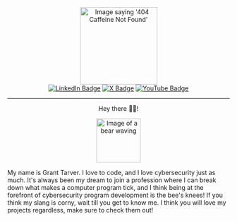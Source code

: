 <div id="header" align="center">
  <picture><img src="https://i.giphy.com/media/v1.Y2lkPTc5MGI3NjExdTNxNzh4N3NsZzZrZ2prZXU3a2xhN2VzaGI2d2xudGFubmV6ZW9vdCZlcD12MV9pbnRlcm5hbF9naWZfYnlfaWQmY3Q9cw/U3vXCoaXnjBIyrOl2L/giphy.gif" alt="Image saying '404 Caffeine Not Found'" width="175"></picture>

  <div id="badges">
    <a href="https://www.linkedin.com/in/granttarver/"><img src="https://img.shields.io/badge/LinkedIn-blue?logo=linkedin&logoColor=white&style=for-the-badge" alt="LinkedIn Badge" /></a>
    <a href="https://x.com/granttarver"><img src="https://img.shields.io/badge/Twitter-black?logo=x&logoColor=white&style=for-the-badge" alt="X Badge" /></a>
    <a href="https://www.youtube.com/@granttarver"><img src="https://img.shields.io/badge/YouTube-red?logo=youtube&logoColor=white&style=for-the-badge" alt="YouTube Badge" /></a>
  </div>
</div>

<div id="about-me" align="center">
  <hr>
  <p>
    Hey there 🙋‍♂️!
  </p>
  <picture>
    <img src="https://i.giphy.com/media/v1.Y2lkPTc5MGI3NjExMTZpZjQydHE1cHYxcmcwdXNubjJxcWRmNjh1bGFnZmkyaTgxaHM0MyZlcD12MV9pbnRlcm5hbF9naWZfYnlfaWQmY3Q9cw/3oKIPjVWNZsouSH4DS/giphy.gif" width="100" alt="Image of a bear waving" />
  </picture>
  <p align="left">
    My name is Grant Tarver. I love to code, and I love cybersecurity just as much. It's always been my dream to join a profession where I can break down what makes a computer program tick, and I think being at the forefront of cybersecurity program development is the bee's knees! If you think my slang is corny, wait till you get to know me. I think you will love my projects regardless, make sure to check them out!
  </p>
</div>

